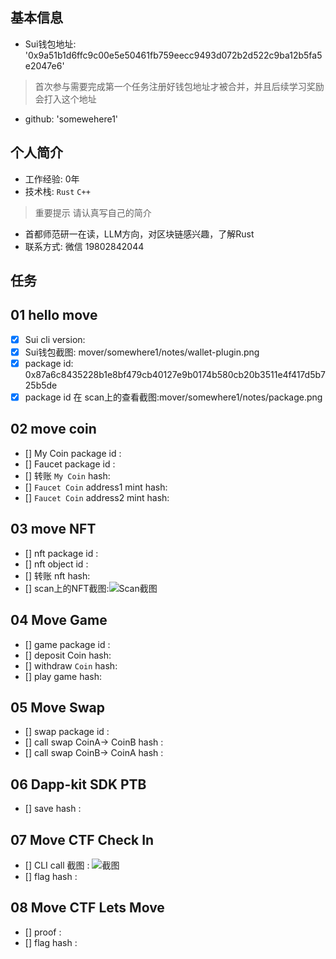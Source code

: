## 基本信息
- Sui钱包地址: '0x9a51b1d6ffc9c00e5e50461fb759eecc9493d072b2d522c9ba12b5fa5e2047e6'
> 首次参与需要完成第一个任务注册好钱包地址才被合并，并且后续学习奖励会打入这个地址
- github: 'somewehere1'

## 个人简介
- 工作经验: 0年
- 技术栈: `Rust` `C++`
> 重要提示 请认真写自己的简介
- 首都师范研一在读，LLM方向，对区块链感兴趣，了解Rust
- 联系方式: 微信 19802842044

## 任务

##   01 hello move  
- [x] Sui cli version:
- [x] Sui钱包截图: mover/somewhere1/notes/wallet-plugin.png
- [x] package id: 0x87a6c8435228b1e8bf479cb40127e9b0174b580cb20b3511e4f417d5b725b5de
- [x] package id 在 scan上的查看截图:mover/somewhere1/notes/package.png

##   02 move coin
- [] My Coin package id : 
- [] Faucet package id : 
- [] 转账 `My Coin` hash:
- [] `Faucet Coin` address1 mint hash:
- [] `Faucet Coin` address2 mint hash:

##   03 move NFT
- [] nft package id :
- [] nft object id : 
- [] 转账 nft  hash:
- [] scan上的NFT截图:![Scan截图](./images/你的图片地址)

##   04 Move Game
- [] game package id :
- [] deposit Coin hash:
- [] withdraw `Coin` hash:
- [] play game hash:

##   05 Move Swap
- [] swap package id :
- [] call swap CoinA-> CoinB  hash :
- [] call swap CoinB-> CoinA  hash :

##   06 Dapp-kit SDK PTB
- [] save hash :

##   07 Move CTF Check In
- [] CLI call 截图 : ![截图](./images/你的图片地址)
- [] flag hash :

##   08 Move CTF Lets Move
- [] proof : 
- [] flag hash :
